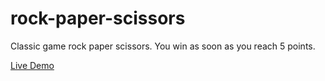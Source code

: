 # rock-paper-scissors

Classic game rock paper scissors. You win as soon as you reach 5 points.

[Live Demo](https://neutron8023.github.io/rock-paper-scissors/)
